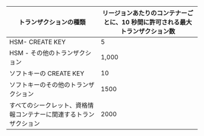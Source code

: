 
| トランザクションの種類 | リージョンあたりのコンテナーごとに、10 秒間に許可される最大トランザクション数
--- | ---
| HSM- CREATE KEY | 5
| HSM - その他のトランザクション | 1,000
| ソフトキーの CREATE KEY | 10
| ソフトキーのその他のトランザクション | 1500
| すべてのシークレット、資格情報コンテナーに関連するトランザクション | 2000
 
 

<!---HONumber=July15_HO3-->